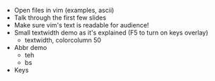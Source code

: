 -   Open files in vim (examples, ascii)
-   Talk through the first few slides
-   Make sure vim's text is readable for audience!
-   Small textwidth demo as it's explained (F5 to turn on keys overlay)
    - textwidth, colorcolumn 50
-   Abbr demo
    - teh
    - bs
-   Keys
